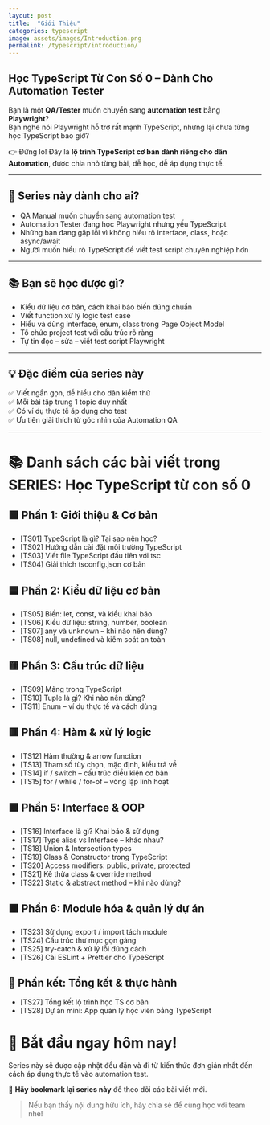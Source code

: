 ```yaml
---
layout: post
title:  "Giới Thiệu"
categories: typescript
image: assets/images/Introduction.png
permalink: /typescript/introduction/
---
```


## **Học TypeScript Từ Con Số 0 – Dành Cho Automation Tester**

Bạn là một **QA/Tester** muốn chuyển sang **automation test** bằng **Playwright**?  
Bạn nghe nói Playwright hỗ trợ rất mạnh TypeScript, nhưng lại chưa từng học TypeScript bao giờ?

👉 Đừng lo! Đây là **lộ trình TypeScript cơ bản dành riêng cho dân Automation**, được chia nhỏ từng bài, dễ học, dễ áp dụng thực tế.

---

## 🎯 Series này dành cho ai?

- QA Manual muốn chuyển sang automation test
- Automation Tester đang học Playwright nhưng yếu TypeScript
- Những bạn đang gặp lỗi vì không hiểu rõ interface, class, hoặc async/await
- Người muốn hiểu rõ TypeScript để viết test script chuyên nghiệp hơn

---

## 📚 Bạn sẽ học được gì?

- Kiểu dữ liệu cơ bản, cách khai báo biến đúng chuẩn
- Viết function xử lý logic test case
- Hiểu và dùng interface, enum, class trong Page Object Model
- Tổ chức project test với cấu trúc rõ ràng
- Tự tin đọc – sửa – viết test script Playwright

---

## 💡 Đặc điểm của series này

✅ Viết ngắn gọn, dễ hiểu cho dân kiểm thử  
✅ Mỗi bài tập trung 1 topic duy nhất  
✅ Có ví dụ thực tế áp dụng cho test  
✅ Ưu tiên giải thích từ góc nhìn của Automation QA


---
# 📚 Danh sách các bài viết trong SERIES: Học TypeScript từ con số 0

## 🟩 Phần 1: Giới thiệu & Cơ bản
- [TS01] TypeScript là gì? Tại sao nên học?
- [TS02] Hướng dẫn cài đặt môi trường TypeScript
- [TS03] Viết file TypeScript đầu tiên với tsc
- [TS04] Giải thích tsconfig.json cơ bản

## 🟦 Phần 2: Kiểu dữ liệu cơ bản
- [TS05] Biến: let, const, và kiểu khai báo
- [TS06] Kiểu dữ liệu: string, number, boolean
- [TS07] any và unknown – khi nào nên dùng?
- [TS08] null, undefined và kiểm soát an toàn

## 🟨 Phần 3: Cấu trúc dữ liệu
- [TS09] Mảng trong TypeScript
- [TS10] Tuple là gì? Khi nào nên dùng?
- [TS11] Enum – ví dụ thực tế và cách dùng

## 🟥 Phần 4: Hàm & xử lý logic
- [TS12] Hàm thường & arrow function
- [TS13] Tham số tùy chọn, mặc định, kiểu trả về
- [TS14] if / switch – cấu trúc điều kiện cơ bản
- [TS15] for / while / for-of – vòng lặp linh hoạt

## 🟪 Phần 5: Interface & OOP
- [TS16] Interface là gì? Khai báo & sử dụng
- [TS17] Type alias vs Interface – khác nhau?
- [TS18] Union & Intersection types
- [TS19] Class & Constructor trong TypeScript
- [TS20] Access modifiers: public, private, protected
- [TS21] Kế thừa class & override method
- [TS22] Static & abstract method – khi nào dùng?

## 🟫 Phần 6: Module hóa & quản lý dự án
- [TS23] Sử dụng export / import tách module
- [TS24] Cấu trúc thư mục gọn gàng
- [TS25] try-catch & xử lý lỗi đúng cách
- [TS26] Cài ESLint + Prettier cho TypeScript

## 🏁 Phần kết: Tổng kết & thực hành
- [TS27] Tổng kết lộ trình học TS cơ bản
- [TS28] Dự án mini: App quản lý học viên bằng TypeScript

# 🔗 Bắt đầu ngay hôm nay!

Series này sẽ được cập nhật đều đặn và đi từ kiến thức đơn giản nhất đến cách áp dụng thực tế vào automation test.

📌 **Hãy bookmark lại series này** để theo dõi các bài viết mới.

> Nếu bạn thấy nội dung hữu ích, hãy chia sẻ để cùng học với team nhé!